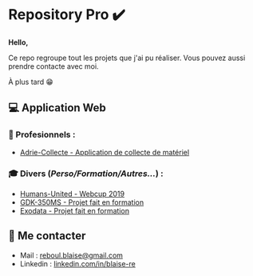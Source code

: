 # Repository Pro :heavy_check_mark:

**Hello,**

Ce repo regroupe tout les projets que j'ai pu réaliser. Vous pouvez aussi prendre contacte avec moi. 

À plus tard :grin:

## :computer: Application Web
### :briefcase: Profesionnels :
- [Adrie-Collecte - Application de collecte de matériel](http://adrie-collecte.herokuapp.com/)

### :mortar_board: Divers (*Perso/Formation/Autres...*) :
- [Humans-United - Webcup 2019](http://humans-united.herokuapp.com/)
- [GDK-350MS - Projet fait en formation](http://gdk-350ms.herokuapp.com/)
- [Exodata - Projet fait en formation](http://exodata.herokuapp.com)

## :email: Me contacter 

- Mail : <reboul.blaise@gmail.com>
- Linkedin : [linkedin.com/in/blaise-re](https://www.linkedin.com/in/blaise-re/)

